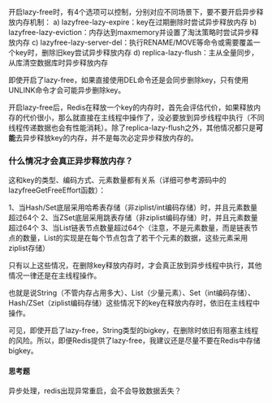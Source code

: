 开启lazy-free时，有4个选项可以控制，分别对应不同场景下，要不要开启异步释放内存机制：
a) lazyfree-lazy-expire：key在过期删除时尝试异步释放内存
b) lazyfree-lazy-eviction：内存达到maxmemory并设置了淘汰策略时尝试异步释放内存
c) lazyfree-lazy-server-del：执行RENAME/MOVE等命令或需要覆盖一个key时，删除旧key尝试异步释放内存
d) replica-lazy-flush：主从全量同步，从库清空数据库时异步释放内存



即使开启了lazy-free，如果直接使用DEL命令还是会同步删除key，只有使用UNLINK命令才会可能异步删除key。

开启lazy-free后，Redis在释放一个key的内存时，首先会评估代价，如果释放内存的代价很小，那么就直接在主线程中操作了，没必要放到异步线程中执行（不同线程传递数据也会有性能消耗）。除了replica-lazy-flush之外，其他情况都只是**可能**去异步释放key的内存，并不是每次必定异步释放内存的。



###  什么情况才会真正异步释放内存？

这和key的类型、编码方式、元素数量都有关系（详细可参考源码中的lazyfreeGetFreeEffort函数）：

1、当Hash/Set底层采用哈希表存储（非ziplist/int编码存储）时，并且元素数量超过64个
2、当ZSet底层采用跳表存储（非ziplist编码存储）时，并且元素数量超过64个
3、当List链表节点数量超过64个（注意，不是元素数量，而是链表节点的数量，List的实现是在每个节点包含了若干个元素的数据，这些元素采用ziplist存储）

只有以上这些情况，在删除key释放内存时，才会真正放到异步线程中执行，其他情况一律还是在主线程操作。

也就是说String（不管内存占用多大）、List（少量元素）、Set（int编码存储）、Hash/ZSet（ziplist编码存储）这些情况下的key在释放内存时，依旧在主线程中操作。

可见，即使开启了lazy-free，String类型的bigkey，在删除时依旧有阻塞主线程的风险。所以，即便Redis提供了lazy-free，我建议还是尽量不要在Redis中存储bigkey。



#### 思考题

异步处理，redis出现异常重启，会不会导致数据丢失？

